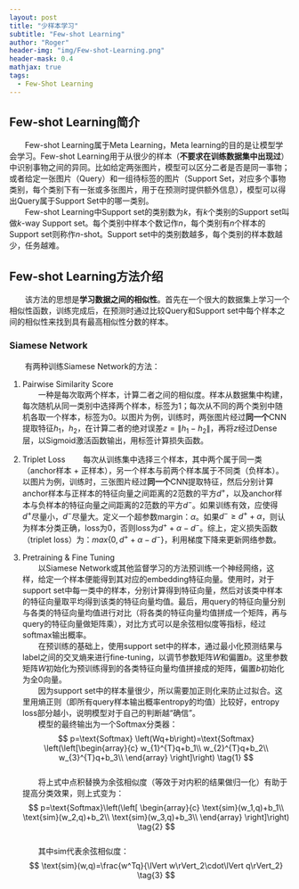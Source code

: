 ```yaml
---
layout: post
title: "少样本学习"
subtitle: "Few-shot Learning"
author: "Roger"
header-img: "img/Few-shot-Learning.png"
header-mask: 0.4
mathjax: true
tags:
  - Few-Shot Learning
---
```


## Few-shot Learning简介
&emsp;&emsp;Few-shot Learning属于Meta Learning，Meta learning的目的是让模型学会学习。Few-shot Learning用于从很少的样本（**不要求在训练数据集中出现过**）中识别事物之间的异同。比如给定两张图片，模型可以区分二者是否是同一事物；或者给定一张图片（Query）和一组待标签的图片（Support Set，对应多个事物类别，每个类别下有一张或多张图片，用于在预测时提供额外信息），模型可以得出Query属于Support Set中的哪一类别。  
&emsp;&emsp;Few-shot Learning中Support set的类别数为$k$，有$k$个类别的Support set叫做$k$-way Support set。每个类别中样本个数记作$n$，每个类别有$n$个样本的Support set则称作$n$-shot。Support set中的类别数越多，每个类别的样本数越少，任务越难。  
## Few-shot Learning方法介绍
&emsp;&emsp;该方法的思想是**学习数据之间的相似性**。首先在一个很大的数据集上学习一个相似性函数，训练完成后，在预测时通过比较Query和Support set中每个样本之间的相似性来找到具有最高相似性分数的样本。
### Siamese Network
&emsp;&emsp;有两种训练Siamese Network的方法：
1. Pairwise Similarity Score  
  &emsp;&emsp;一种是每次取两个样本，计算二者之间的相似度。样本从数据集中构建，每次随机从同一类别中选择两个样本，标签为1；每次从不同的两个类别中随机各取一个样本，标签为0。以图片为例，训练时，两张图片经过**同一个**CNN提取特征$h_1$，$h_2$，在计算二者的绝对误差$z=\|h_1-h_2\|$，再将$z$经过Dense层，以Sigmoid激活函数输出，用标签计算损失函数。  

2. Triplet Loss
  &emsp;&emsp;每次从训练集中选择三个样本，其中两个属于同一类（anchor样本 + 正样本），另一个样本与前两个样本属于不同类（负样本）。以图片为例，训练时，三张图片经过**同一个**CNN提取特征，然后分别计算anchor样本与正样本的特征向量之间距离的2范数的平方$d^+$，以及anchor样本与负样本的特征向量之间距离的2范数的平方$d^-$。如果训练有效，应使得$d^+$尽量小，$d^-$尽量大。定义一个超参数margin：$\alpha$。如果$d^-\ge d^++\alpha$，则认为样本分类正确，loss为0，否则loss为$d^++\alpha-d^-$。综上，定义损失函数（triplet loss）为：$max\lbrace0,d^++\alpha-d^-\rbrace$，利用梯度下降来更新网络参数。

3. Pretraining & Fine Tuning  
  &emsp;&emsp;以Siamese Network或其他监督学习的方法预训练一个神经网络，这样，给定一个样本便能得到其对应的embedding特征向量。使用时，对于support set中每一类中的样本，分别计算得到特征向量，然后对该类中样本的特征向量取平均得到该类的特征向量均值。最后，用query的特征向量分别与各类的特征向量均值进行对比（将各类的特征向量均值拼成一个矩阵，再与query的特征向量做矩阵乘），对比方式可以是余弦相似度等指标，经过softmax输出概率。  
  &emsp;&emsp;在预训练的基础上，使用support set中的样本，通过最小化预测结果与label之间的交叉熵来进行fine-tuning，以调节参数矩阵$W$和偏置$b$。这里参数矩阵$W$初始化为预训练得到的各类特征向量均值拼接成的矩阵，偏置$b$初始化为全0向量。  
  &emsp;&emsp;因为support set中的样本量很少，所以需要加正则化来防止过拟合。这里用熵正则（即所有query样本输出概率entropy的均值）比较好，entropy loss部分越小，说明模型对于自己的判断越“确信”。  
  &emsp;&emsp;模型的最终输出为一个Softmax分类器：  
  $$
  p=\text{Softmax} \left(Wq+b\right)=\text{Softmax} \left(\left[\begin{array}{c}
  w_{1}^{T}q+b_1\\
  w_{2}^{T}q+b_2\\
  w_{3}^{T}q+b_3\\
  \end{array} \right]\right) \tag{1}
  $$  
  &emsp;&emsp;将上式中点积替换为余弦相似度（等效于对内积的结果做归一化）有助于提高分类效果，则上式变为：  
  $$
  p=\text{Softmax}\left(\left[
    \begin{array}{c}
    \text{sim}(w_1,q)+b_1\\
    \text{sim}(w_2,q)+b_2\\
    \text{sim}(w_3,q)+b_3\\
    \end{array}
    \right]\right) \tag{2}
  $$  
  &emsp;&emsp;其中$\text{sim}$代表余弦相似度：  
  $$
  \text{sim}(w,q)=\frac{w^Tq}{\lVert w\rVert_2\cdot\lVert q\rVert_2} \tag{3}
  $$







